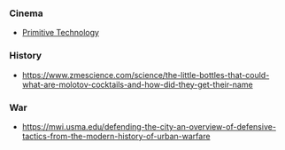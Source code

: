 ### Cinema

- [Primitive Technology](https://www.youtube.com/channel/UCAL3JXZSzSm8AlZyD3nQdBA/playlists)

### History

- https://www.zmescience.com/science/the-little-bottles-that-could-what-are-molotov-cocktails-and-how-did-they-get-their-name

### War

- https://mwi.usma.edu/defending-the-city-an-overview-of-defensive-tactics-from-the-modern-history-of-urban-warfare